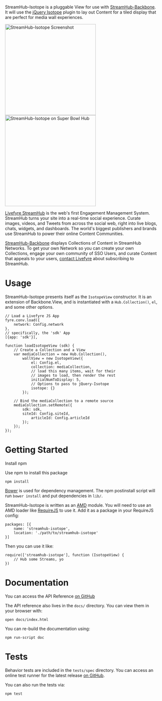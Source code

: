 StreamHub-Isotope is a pluggable View for use with [StreamHub-Backbone](http://gobengo.github.com/streamhub-backbone/). It will use the [jQuery Isotope](https://github.com/desandro/isotope) plugin to lay out Content for a tiled display that are perfect for media wall experiences.

<img src="http://d.pr/i/n6CC+" alt="StreamHub-Isotope Screenshot" height="300px"/>

<img src="http://d.pr/i/3Ilj+" alt="StreamHub-Isotope on Super Bowl Hub" height="300px" />

[Livefyre StreamHub](http://www.livefyre.com/streamhub/) is the web's first Engagement Management System. StreamHub turns your site into a real-time social experience. Curate images, videos, and Tweets from across the social web, right into live blogs, chats, widgets, and dashboards. The world's biggest publishers and brands use StreamHub to power their online Content Communities.

[StreamHub-Backbone](http://gobengo.github.com/streamhub-backbone/) displays Collections of Content in StreamHub Networks. To get your own Network so you can create your own Collections, engage your own community of SSO Users, and curate Content that appeals to your users, [contact Livefyre](http://www.livefyre.com/streamhub/) about subscribing to StreamHub.


# Usage
StreamHub-Isotope presents itself as the `IsotopeView` constructor. It is an extension of Backbone.View, and is instantiated with a `Hub.Collection()`, `el`, and some other options.

    // Load a Livefyre JS App
    fyre.conv.load({
        network: Config.network
    },
    // specifically, the 'sdk' App
    [{app: 'sdk'}],
    
    function loadIsotopeView (sdk) {
        // Create a Collection and a View
        var mediaCollection = new Hub.Collection(),
            wallView = new IsotopeView({
                el: Config.el,
                collection: mediaCollection,
                // load this many items, wait for their
                // images to load, then render the rest
                initialNumToDisplay: 5,
                // Options to pass to jQuery-Isotope
                isotope: {}
            });
            
        // Bind the mediaCollection to a remote source
        mediaCollection.setRemote({
            sdk: sdk,
            siteId: Config.siteId,
                articleId: Config.articleId
            });
        });
    });

# Getting Started

Install npm

Use npm to install this package

    npm install

[Bower](http://twitter.github.com/bower/) is used for dependency management. The npm postinstall script will run `bower install` and put dependencies in `lib/`.

StreamHub-Isotope is written as an [AMD](http://requirejs.org/docs/whyamd.html) module. You will need to use an AMD loader like [RequireJS](http://requirejs.org/) to use it. Add it as a package in your RequireJS config:

    packages: [{
        name: 'streamhub-isotope',
        location: './path/to/streamhub-isotope'
    }]

Then you can use it like:

    require(['streamhub-isotope'], function (IsotopeView) {
        // Hub some Streams, yo
    })

# Documentation
You can access the API Reference [on GitHub](http://gobengo.github.com/streamhub-isotope/docs)

The API reference also lives in the `docs/` directory. You can view them in your browser with:

    open docs/index.html

You can re-build the documentation using:

    npm run-script doc

# Tests
Behavior tests are included in the `tests/spec` directory. You can access an online test runner for the latest release [on GitHub](http://gobengo.github.com/streamhub-isotope/tests).

You can also run the tests via:

    npm test